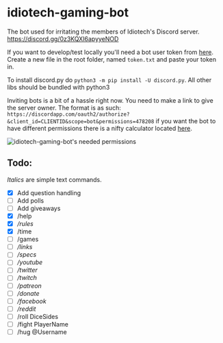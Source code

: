 # idiotech-gaming-bot
The bot used for irritating the members of Idiotech's Discord server. https://discord.gg/0z3KQXI6apyyeNOD


If you want to develop/test locally you'll need a bot user token from [here](https://discordapp.com/developers/docs/intro). Create a new file in the root folder, named `token.txt` and paste your token in.

To install discord.py do `python3 -m pip install -U discord.py`. All other libs should be bundled with python3

Inviting bots is a bit of a hassle right now. You need to make a link to give the server owner. The format is as such:
`https://discordapp.com/oauth2/authorize?&client_id=CLIENTID&scope=bot&permissions=478208` if you want the bot to have different permissions there is a nifty calculator located [here](https://discordapi.com/permissions.html).

![idiotech-gaming-bot's needed permissions](http://i.imgbox.com/HUjqXcft.png)

Todo:
--
*Italics* are simple text commands.
- [x] Add question handling
- [ ] Add polls
- [ ] Add giveaways
- [x] /help
- [x] */rules*
- [x] /time
- [ ] /games
- [ ] */links*
- [ ] */specs*
- [ ] */youtube*
- [ ] */twitter*
- [ ] */twitch*
- [ ] */patreon*
- [ ] */donate*
- [ ] */facebook*
- [ ] */reddit*
- [ ] /roll DiceSides
- [ ] /fight PlayerName
- [ ] /hug @Username
